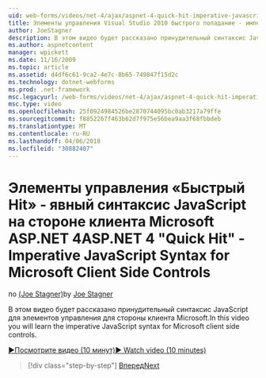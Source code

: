 ```yaml
---
uid: web-forms/videos/net-4/ajax/aspnet-4-quick-hit-imperative-javascript-syntax-for-microsoft-client-side-controls
title: Элементы управления Visual Studio 2010 быстрого попадание - императивного синтаксис JavaScript на стороне клиента Microsoft | Документы Microsoft
author: JoeStagner
description: В этом видео будет рассказано принудительный синтаксис JavaScript для элементов управления для стороны клиента Microsoft.
ms.author: aspnetcontent
manager: wpickett
ms.date: 11/16/2009
ms.topic: article
ms.assetid: d4df6c61-9ca2-4e7c-8b65-749847f15d2c
ms.technology: dotnet-webforms
ms.prod: .net-framework
msc.legacyurl: /web-forms/videos/net-4/ajax/aspnet-4-quick-hit-imperative-javascript-syntax-for-microsoft-client-side-controls
msc.type: video
ms.openlocfilehash: 25f0924984526be2870744095bc0ab3217a79ffe
ms.sourcegitcommit: f8852267f463b62d7f975e56bea9aa3f68fbbdeb
ms.translationtype: MT
ms.contentlocale: ru-RU
ms.lasthandoff: 04/06/2018
ms.locfileid: "30882407"
---
```

<a name="aspnet-4-quick-hit---imperative-javascript-syntax-for-microsoft-client-side-controls"></a><span data-ttu-id="de3a7-103">Элементы управления «Быстрый Hit» - явный синтаксис JavaScript на стороне клиента Microsoft ASP.NET 4</span><span class="sxs-lookup"><span data-stu-id="de3a7-103">ASP.NET 4 "Quick Hit" - Imperative JavaScript Syntax for Microsoft Client Side Controls</span></span>
====================
<span data-ttu-id="de3a7-104">по [(Joe Stagner)](https://github.com/JoeStagner)</span><span class="sxs-lookup"><span data-stu-id="de3a7-104">by [Joe Stagner](https://github.com/JoeStagner)</span></span>

<span data-ttu-id="de3a7-105">В этом видео будет рассказано принудительный синтаксис JavaScript для элементов управления для стороны клиента Microsoft.</span><span class="sxs-lookup"><span data-stu-id="de3a7-105">In this video you will learn the imperative JavaScript syntax for Microsoft client side controls.</span></span> 

[<span data-ttu-id="de3a7-106">&#9654;Посмотрите видео (10 минут)</span><span class="sxs-lookup"><span data-stu-id="de3a7-106">&#9654; Watch video (10 minutes)</span></span>](https://channel9.msdn.com/Blogs/ASP-NET-Site-Videos/aspnet-4-quick-hit-imperative-javascript-syntax-for-microsoft-client-side-controls)

> [!div class="step-by-step"]
> [<span data-ttu-id="de3a7-107">Вперед</span><span class="sxs-lookup"><span data-stu-id="de3a7-107">Next</span></span>](aspnet-4-quick-hit-the-scriptloader.md)
